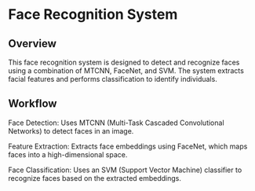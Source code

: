 # Face Recognition System

## Overview

This face recognition system is designed to detect and recognize faces using a combination of MTCNN, FaceNet, and SVM. The system extracts facial features and performs classification to identify individuals.

## Workflow

Face Detection: Uses MTCNN (Multi-Task Cascaded Convolutional Networks) to detect faces in an image.

Feature Extraction: Extracts face embeddings using FaceNet, which maps faces into a high-dimensional space.

Face Classification: Uses an SVM (Support Vector Machine) classifier to recognize faces based on the extracted embeddings.
